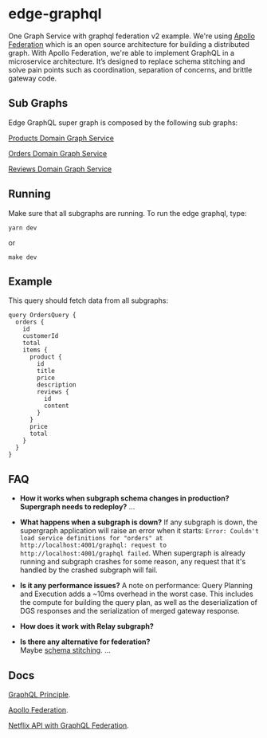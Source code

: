 # edge-graphql
One Graph Service with graphql federation v2 example.
We're using [Apollo Federation](https://www.apollographql.com/docs/federation/) which is an open source architecture for building a distributed graph.
With Apollo Federation, we're able to implement GraphQL in a microservice architecture. It’s designed to replace schema stitching and solve pain points such as coordination, separation of concerns, and brittle gateway code.

## Sub Graphs
Edge GraphQL super graph is composed by the following sub graphs:

[Products Domain Graph Service](https://github.com/augustoscher/products-graphql-subgraph)

[Orders Domain Graph Service](https://github.com/augustoscher/orders-graphql-subgraph)

[Reviews Domain Graph Service](https://github.com/augustoscher/reviews-graphql-subgraph)
  

## Running

Make sure that all subgraphs are running.
To run the edge graphql, type:

```
yarn dev
```
or
```
make dev
```

## Example

This query should fetch data from all subgraphs:

```gql
query OrdersQuery {
  orders {
    id
    customerId
    total
    items {
      product {
        id
        title
        price
        description
        reviews {
          id
          content
        }
      }
      price
      total
    }
  } 
}
```

## FAQ
- **How it works when subgraph schema changes in production? Supergraph needs to redeploy?**
...

- **What happens  when a subgraph is down?**
If any subgraph is down, the supergraph application will raise an error when it starts: `Error: Couldn't load service definitions for "orders" at http://localhost:4001/graphql: request to http://localhost:4001/graphql failed`.
When supergraph is already running and subgraph crashes for some reason, any request that it's handled by the crashed subgraph will fail.

- **Is it any performance issues?**
A note on performance: Query Planning and Execution adds a ~10ms overhead in the worst case. This includes the compute for building the query plan, as well as the deserialization of DGS responses and the serialization of merged gateway response.

- **How does it work with Relay subgraph?**

- **Is there any alternative for federation?**  
Maybe [schema stitching](https://www.apollographql.com/blog/backend/graphql-schema-stitching/).
...

## Docs
[GraphQL Principle](https://principledgraphql.com/integrity#1-one-graph).

[Apollo Federation](https://www.apollographql.com/docs/federation/).

[Netflix API with GraphQL Federation](https://netflixtechblog.com/how-netflix-scales-its-api-with-graphql-federation-part-1-ae3557c187e2).
